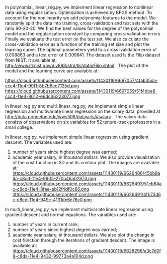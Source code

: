 In polynomial_linear_reg.py, we implement linear regression to nonlinear data using regularization. Optimization is achieved by BFGS method. To account for the nonlinearity we add polynomial features to the model. We randomly split the data into training, cross-validation and test sets with the ratio 60-20-20. We find the best values for the degree of the polynomial model and the regularization constant by comparing cross-validation errors. Finally we evaluate the test error on the test set. We also calculate the cross-validation error as a function of the training set size and plot the learning curve. The optimal parameters yield to a cross-validation error of 0.008863 and a test error of 0.009841. The dataset used is the Filip dataset from NIST. It available at: http://www.itl.nist.gov/div898/strd/lls/data/Filip.shtml . The plot of the model and the learning curve are available at:

https://cloud.githubusercontent.com/assets/11430119/6697057/4fab35da-ccc4-11e4-99f1-8b7b6ed7135d.png
https://cloud.githubusercontent.com/assets/11430119/6697059/51f4dbe8-ccc4-11e4-8612-e6dc36223077.png

In linear_reg.py and multi_linear_reg.py, we implement simple linear regression and multivariate linear regression on the salary data, provided at http://data.princeton.edu/wws509/datasets/#salary .
The salary data consists of observations on six variables for 52 tenure-track professors in a small college.

In linear_reg.py, we implement simple linear regression using gradient descent. The variables used are:
1) number of years since highest degree was earned;
2) academic year salary, in thousand dollars. 
We also provide visualization of the cost function in 3D and its contour plot. The images are available at:
https://cloud.githubusercontent.com/assets/11430119/6626486/45bb9a6a-c8cd-11e4-9905-270b48a02873.png
https://cloud.githubusercontent.com/assets/11430119/6626493/51cb64ac-c8cd-11e4-8fae-eb12f4df0c66.png
https://cloud.githubusercontent.com/assets/11430119/6626491/4fb73d6c-c8cd-11e4-949c-4131de6e76c0.png

In multi_linear_reg.py, we implement multivariate linear regression using gradient descent and normal equations. 
The variables used are:
1) number of years in current rank;
2) number of years since highest degree was earned;
3) academic year salary, in thousand dollars. 
We also plot the change in cost function through the iterations of gradient descent. The image is available at:
https://cloud.githubusercontent.com/assets/11430119/6628296/a3c7d0f8-c8da-11e4-9432-99773a4a104d.png

